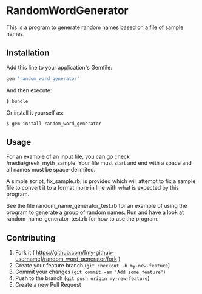 # RandomWordGenerator

This is a program to generate random names based on a file of sample
names.

## Installation

Add this line to your application's Gemfile:

```ruby
gem 'random_word_generator'
```

And then execute:

    $ bundle

Or install it yourself as:

    $ gem install random_word_generator

## Usage

For an example of an input file, you can go check
/media/greek_myth_sample. Your file must start and end with a space and
all names must be space-delimited.

A simple script, fix_sample.rb, is provided which will attempt to fix a
sample file to convert it to a format more in line with what is expected
by this program.

See the file random_name_generator_test.rb for an example of using the
program to generate a group of random names.
Run and have a look at random_name_generator_test.rb for how to use the
program.

## Contributing

1. Fork it ( https://github.com/[my-github-username]/random_word_generator/fork )
2. Create your feature branch (`git checkout -b my-new-feature`)
3. Commit your changes (`git commit -am 'Add some feature'`)
4. Push to the branch (`git push origin my-new-feature`)
5. Create a new Pull Request
